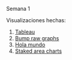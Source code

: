 Semana 1

Visualizaciones hechas:

1. [Tableau](https://biancabalzarini.github.io/infovis/s1/tableau.html)
2. [Bump raw graphs](https://biancabalzarini.github.io/infovis/s1/bump_rawgraphs.html)
3. [Hola mundo](https://biancabalzarini.github.io/infovis/s1/holamundo.html)
4. [Staked area charts](https://biancabalzarini.github.io/infovis/s1/stackedareachart.svg)
